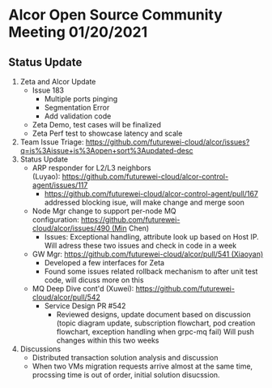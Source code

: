 # Alcor Open Source Community Meeting 01/20/2021

## Status Update ##

1. Zeta and Alcor Update
    * Issue 183
        * Multiple ports pinging
        * Segmentation Error
        * Add validation code
    * Zeta Demo, test cases will be finalized
    * Zeta Perf test to showcase latency and scale 
2. Team Issue Triage: https://github.com/futurewei-cloud/alcor/issues?q=is%3Aissue+is%3Aopen+sort%3Aupdated-desc
3. Status Update 
    * ARP responder for L2/L3 neighbors (Luyao): https://github.com/futurewei-cloud/alcor-control-agent/issues/117 
        * https://github.com/futurewei-cloud/alcor-control-agent/pull/167  addressed blocking isue, will make change and merge soon
    * Node Mgr change to support per-node MQ configuration: https://github.com/futurewei-cloud/alcor/issues/490 (Min Chen)
        * Issues: Exceptional handling, attribute look up  based on Host IP. Will adress these two issues and check in code in a week
    * GW Mgr: https://github.com/futurewei-cloud/alcor/pull/541 (Xiaoyan)
        * Developed a few interfaces for Zeta
        * Found some issues related rollback mechanism to  after unit test code, will dicuss more on this 
    * MQ Deep Dive cont'd (Xuwei): https://github.com/futurewei-cloud/alcor/pull/542
        * Service Design PR #542 
            * Reviewed designs, update document based on discussion (topic diagram update, subscription flowchart, pod creation flowchart, exception handling when grpc-mq fail) Will push changes within this two weeks
4. Discussions
    * Distributed transaction solution analysis and discussion 
    * When two VMs migration requests arrive almost at the same time, procssing time is out of order, initial solution disucssion. 


        